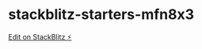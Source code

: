 # stackblitz-starters-mfn8x3

[Edit on StackBlitz ⚡️](https://stackblitz.com/edit/stackblitz-starters-mfn8x3)